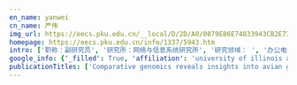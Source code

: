 ```yaml
---
en_name: yanwei
cn_name: 严伟
img_url: https://eecs.pku.edu.cn/__local/D/2D/A0/0879E86E74833943CB2E732967E_9A3C38CC_BD6.vsb?e=.jpg
homepage: https://eecs.pku.edu.cn/info/1337/5943.htm
intro: ['职称：副研究员', '研究所：网络与信息系统研究所', '研究领域： ', '办公电话：86-10-62765815-8008', '电子邮件：yanwei@net.pku.edu.cn', '个人主页： ']
google_info: {'_filled': True, 'affiliation': 'university of illinois at Urbana-Champaign, beijing genomics institute', 'citedby': 960, 'citedby5y': 917, 'cites_per_year': {2014: 37, 2015: 143, 2016: 191, 2017: 140, 2018: 189, 2019: 201, 2020: 52}}
publicationTitles: ['Comparative genomics reveals insights into avian genome evolution and adaptation', 'Molecular traces of alternative social organization in a termite genome', 'The draft genome of a socially polymorphic halictid bee, Lasioglossum albipes', 'How do genomes create novel phenotypes? Insights from the loss of the worker caste in ant social parasites', 'Temporal genomic evolution of bird sex chromosomes', 'Science. 2014', 'Cross‐species systems analysis of evolutionary toolkits of neurogenomic response to social challenge', 'A novel method for predicting activity of cis-regulatory modules, based on a diverse training set', 'Cross-species systems analyses reveal a shared brain transcriptional response to social challenge', 'Erratum to: The draft genome of a socially polymorphic halictid bee, Lasioglossum albipes', 'The draft genome of a socially polymorphic halictid bee, Lasioglossum albipes (vol 14, R142, 2013)', 'The draft genome of a socially polymorphic halictid bee, Lasioglossum albipes', 'How do genomes create novel phenotypes? Insights from the loss of the']
---
```


